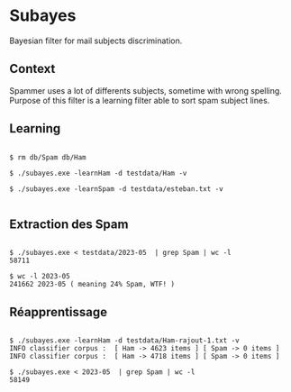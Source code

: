 # Subayes

Bayesian filter for mail subjects discrimination.

## Context

Spammer uses a lot of differents subjects, sometime with wrong spelling.
Purpose of this filter is a learning filter able to sort spam subject lines.

## Learning

```shell

$ rm db/Spam db/Ham

$ ./subayes.exe -learnHam -d testdata/Ham -v

$ ./subayes.exe -learnSpam -d testdata/esteban.txt -v


```

## Extraction des Spam

```shell

$ ./subayes.exe < testdata/2023-05  | grep Spam | wc -l
58711

$ wc -l 2023-05
241662 2023-05 ( meaning 24% Spam, WTF! )

```

## Réapprentissage

```shell

$ ./subayes.exe -learnHam -d testdata/Ham-rajout-1.txt -v
INFO classifier corpus :  [ Ham -> 4623 items ] [ Spam -> 0 items ]
INFO classifier corpus :  [ Ham -> 4718 items ] [ Spam -> 0 items ]

$ ./subayes.exe < 2023-05  | grep Spam | wc -l
58149

```
